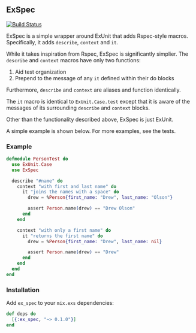 ## ExSpec

[![Build Status](https://travis-ci.org/drewolson/ex_spec.svg)](https://travis-ci.org/drewolson/ex_spec)

ExSpec is a simple wrapper around ExUnit that adds Rspec-style macros. Specifically, it adds `describe`, `context` and `it`.

While it takes inspiration from Rspec, ExSpec is significantly simplier. The `describe` and `context` macros have only two functions:

1. Aid test organization
2. Prepend to the message of any `it` defined within their do blocks

Furthermore, `describe` and `context` are aliases and function identically.

The `it` macro is identical to `ExUnit.Case.test` except that it is aware of the messages of its surrounding `describe` and `context` blocks.

Other than the functionality described above, ExSpec is just ExUnit.

A simple example is shown below. For more examples, see the tests.

### Example

```elixir
defmodule PersonTest do
  use ExUnit.Case
  use ExSpec

  describe "#name" do
    context "with first and last name" do
      it "joins the names with a space" do
        drew = %Person{first_name: "Drew", last_name: "Olson"}

        assert Person.name(drew) == "Drew Olson"
      end
    end

    context "with only a first name" do
      it "returns the first name" do
        drew = %Person{first_name: "Drew", last_name: nil}

        assert Person.name(drew) == "Drew"
      end
    end
  end
end
```

### Installation

Add `ex_spec` to your `mix.exs` dependencies:

```elixir
def deps do
  [{:ex_spec, "~> 0.1.0"}]
end
```
